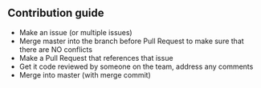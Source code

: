## Contribution guide

- Make an issue (or multiple issues)
- Merge master into the branch before Pull Request to make sure that there are NO conflicts
- Make a Pull Request that references that issue
- Get it code reviewed by someone on the team, address any comments
- Merge into master (with merge commit)
